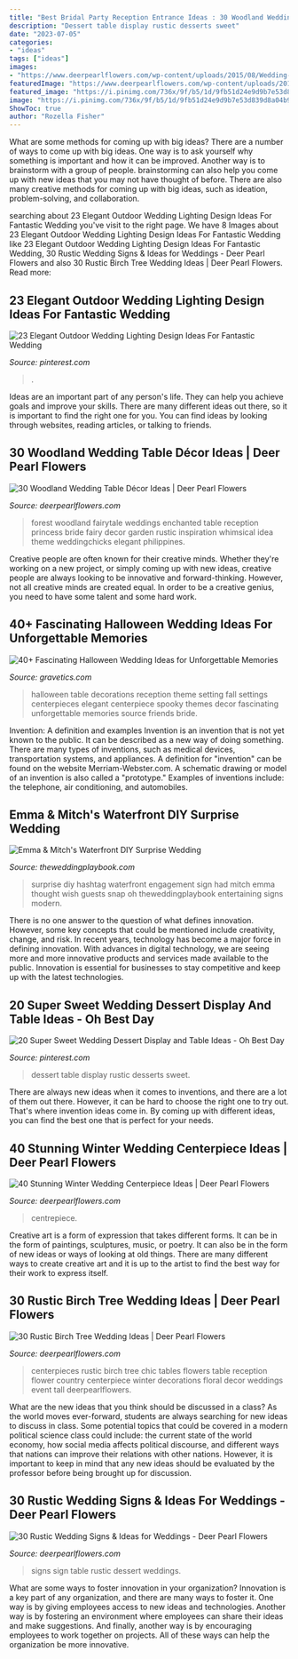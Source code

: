 ```yaml
---
title: "Best Bridal Party Reception Entrance Ideas : 30 Woodland Wedding Table Décor Ideas"
description: "Dessert table display rustic desserts sweet"
date: "2023-07-05"
categories:
- "ideas"
tags: ["ideas"]
images:
- "https://www.deerpearlflowers.com/wp-content/uploads/2015/08/Wedding-Event-Table-Wedding-Centrepiece-Decorations.jpg"
featuredImage: "https://www.deerpearlflowers.com/wp-content/uploads/2015/08/Wedding-Event-Table-Wedding-Centrepiece-Decorations.jpg"
featured_image: "https://i.pinimg.com/736x/9f/b5/1d/9fb51d24e9d9b7e53d839d8a04b970a5.jpg"
image: "https://i.pinimg.com/736x/9f/b5/1d/9fb51d24e9d9b7e53d839d8a04b970a5.jpg"
ShowToc: true
author: "Rozella Fisher"
---
```



What are some methods for coming up with big ideas?
There are a number of ways to come up with big ideas. One way is to ask yourself why something is important and how it can be improved. Another way is to brainstorm with a group of people. brainstorming can also help you come up with new ideas that you may not have thought of before. There are also many creative methods for coming up with big ideas, such as ideation, problem-solving, and collaboration.

	

		
searching about 23 Elegant Outdoor Wedding Lighting Design Ideas For Fantastic Wedding you've visit to the right page. We have 8 Images about 23 Elegant Outdoor Wedding Lighting Design Ideas For Fantastic Wedding like 23 Elegant Outdoor Wedding Lighting Design Ideas For Fantastic Wedding, 30 Rustic Wedding Signs &amp; Ideas for Weddings - Deer Pearl Flowers and also 30 Rustic Birch Tree Wedding Ideas | Deer Pearl Flowers. Read more:
		
    
## 23 Elegant Outdoor Wedding Lighting Design Ideas For Fantastic Wedding

<img loading=lazy src="https://i.pinimg.com/736x/9f/b5/1d/9fb51d24e9d9b7e53d839d8a04b970a5.jpg" onerror="this.onerror=null;this.src='https://tse4.mm.bing.net/th?id=OIP.10oxlal5g6e9tbNsj3pLKAHaLH&amp;pid=15.1';" alt="23 Elegant Outdoor Wedding Lighting Design Ideas For Fantastic Wedding">

_Source: pinterest.com_

>. 

	

Ideas are an important part of any person's life. They can help you achieve goals and improve your skills. There are many different ideas out there, so it is important to find the right one for you. You can find ideas by looking through websites, reading articles, or talking to friends.

    
## 30 Woodland Wedding Table Décor Ideas | Deer Pearl Flowers

<img loading=lazy src="http://www.deerpearlflowers.com/wp-content/uploads/2015/09/enchanted-forest-wedding-reception-idea.jpg" onerror="this.onerror=null;this.src='https://tse2.mm.bing.net/th?id=OIP.rWNofWYQgerskyBxHr2RYAHaLI&amp;pid=15.1';" alt="30 Woodland Wedding Table Décor Ideas | Deer Pearl Flowers">

_Source: deerpearlflowers.com_

>forest woodland fairytale weddings enchanted table reception princess bride fairy decor garden rustic inspiration whimsical idea theme weddingchicks elegant philippines. 

	

Creative people are often known for their creative minds. Whether they're working on a new project, or simply coming up with new ideas, creative people are always looking to be innovative and forward-thinking. However, not all creative minds are created equal. In order to be a creative genius, you need to have some talent and some hard work.

    
## 40+ Fascinating Halloween Wedding Ideas For Unforgettable Memories

<img loading=lazy src="https://www.gravetics.com/wp-content/uploads/2017/08/Elegant-Halloween-Wedding-Table-Settings.jpg" onerror="this.onerror=null;this.src='https://tse2.mm.bing.net/th?id=OIP.F6yl3uD1OF-KTBEJ6I9ymwHaLH&amp;pid=15.1';" alt="40+ Fascinating Halloween Wedding Ideas for Unforgettable Memories">

_Source: gravetics.com_

>halloween table decorations reception theme setting fall settings centerpieces elegant centerpiece spooky themes decor fascinating unforgettable memories source friends bride. 

	

Invention: A definition and examples
Invention is an invention that is not yet known to the public. It can be described as a new way of doing something. There are many types of inventions, such as medical devices, transportation systems, and appliances. 
A definition for "invention" can be found on the website Merriam-Webster.com. A schematic drawing or model of an invention is also called a "prototype." 
Examples of inventions include: the telephone, air conditioning, and automobiles.

    
## Emma &amp; Mitch&#039;s Waterfront DIY Surprise Wedding

<img loading=lazy src="https://theweddingplaybook.com/wp-content/uploads/Waterfront-DIY-Surprise-Wedding-Instagram-Sign.jpg" onerror="this.onerror=null;this.src='https://tse1.mm.bing.net/th?id=OIP.VE7i_XsVzycTEKRlDgxcbAHaLH&amp;pid=15.1';" alt="Emma &amp; Mitch&#039;s Waterfront DIY Surprise Wedding">

_Source: theweddingplaybook.com_

>surprise diy hashtag waterfront engagement sign had mitch emma thought wish guests snap oh theweddingplaybook entertaining signs modern. 

	

There is no one answer to the question of what defines innovation. However, some key concepts that could be mentioned include creativity, change, and risk. In recent years, technology has become a major force in defining innovation. With advances in digital technology, we are seeing more and more innovative products and services made available to the public. Innovation is essential for businesses to stay competitive and keep up with the latest technologies.

    
## 20 Super Sweet Wedding Dessert Display And Table Ideas - Oh Best Day

<img loading=lazy src="https://i.pinimg.com/736x/3a/56/52/3a5652d12f93286698e80c6d48f0334b.jpg" onerror="this.onerror=null;this.src='https://tse1.mm.bing.net/th?id=OIP.euImvshDKeNPb50d_1xyLwHaLH&amp;pid=15.1';" alt="20 Super Sweet Wedding Dessert Display and Table Ideas - Oh Best Day">

_Source: pinterest.com_

>dessert table display rustic desserts sweet. 

	

There are always new ideas when it comes to inventions, and there are a lot of them out there. However, it can be hard to choose the right one to try out. That's where invention ideas come in. By coming up with different ideas, you can find the best one that is perfect for your needs.

    
## 40 Stunning Winter Wedding Centerpiece Ideas | Deer Pearl Flowers

<img loading=lazy src="https://www.deerpearlflowers.com/wp-content/uploads/2015/08/Wedding-Event-Table-Wedding-Centrepiece-Decorations.jpg" onerror="this.onerror=null;this.src='https://tse4.mm.bing.net/th?id=OIP.JzF7aofrAi_EpH6WE7nfuQHaLH&amp;pid=15.1';" alt="40 Stunning Winter Wedding Centerpiece Ideas | Deer Pearl Flowers">

_Source: deerpearlflowers.com_

>centrepiece. 

	

Creative art is a form of expression that takes different forms. It can be in the form of paintings, sculptures, music, or poetry. It can also be in the form of new ideas or ways of looking at old things. There are many different ways to create creative art and it is up to the artist to find the best way for their work to express itself.

    
## 30 Rustic Birch Tree Wedding Ideas | Deer Pearl Flowers

<img loading=lazy src="http://www.deerpearlflowers.com/wp-content/uploads/2015/07/chic-wedding-centerpieces-ideas.jpg" onerror="this.onerror=null;this.src='https://tse3.mm.bing.net/th?id=OIP.qomJBkF-MLFb80XJWT0PcwHaLH&amp;pid=15.1';" alt="30 Rustic Birch Tree Wedding Ideas | Deer Pearl Flowers">

_Source: deerpearlflowers.com_

>centerpieces rustic birch tree chic tables flowers table reception flower country centerpiece winter decorations floral decor weddings event tall deerpearlflowers. 

	

What are the new ideas that you think should be discussed in a class?
As the world moves ever-forward, students are always searching for new ideas to discuss in class. Some potential topics that could be covered in a modern political science class could include: the current state of the world economy, how social media affects political discourse, and different ways that nations can improve their relations with other nations. However, it is important to keep in mind that any new ideas should be evaluated by the professor before being brought up for discussion.

    
## 30 Rustic Wedding Signs &amp; Ideas For Weddings - Deer Pearl Flowers

<img loading=lazy src="https://www.deerpearlflowers.com/wp-content/uploads/2016/05/dessert-table-sign.jpg" onerror="this.onerror=null;this.src='https://tse2.mm.bing.net/th?id=OIP.uv3Qqf6cX23SUYp-y84TzAHaLF&amp;pid=15.1';" alt="30 Rustic Wedding Signs &amp; Ideas for Weddings - Deer Pearl Flowers">

_Source: deerpearlflowers.com_

>signs sign table rustic dessert weddings. 

	

What are some ways to foster innovation in your organization?
Innovation is a key part of any organization, and there are many ways to foster it. One way is by giving employees access to new ideas and technologies. Another way is by fostering an environment where employees can share their ideas and make suggestions. And finally, another way is by encouraging employees to work together on projects. All of these ways can help the organization be more innovative.

